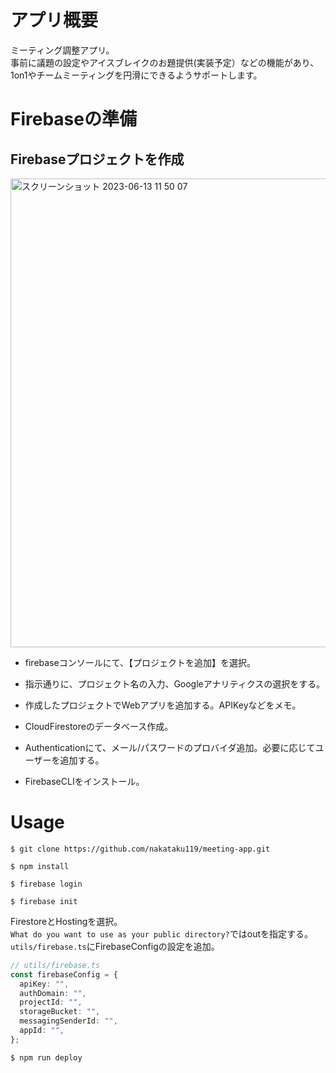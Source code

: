 # アプリ概要
ミーティング調整アプリ。<br>
事前に議題の設定やアイスブレイクのお題提供(実装予定）などの機能があり、<br>
1on1やチームミーティングを円滑にできるようサポートします。

# Firebaseの準備
## Firebaseプロジェクトを作成
<img width="750" alt="スクリーンショット 2023-06-13 11 50 07" src="https://github.com/nakataku119/meeting-app/assets/117638149/51ee6ab7-de98-44e4-aa50-2c7e827ffc52">

- firebaseコンソールにて、【プロジェクトを追加】を選択。
- 指示通りに、プロジェクト名の入力、Googleアナリティクスの選択をする。


- 作成したプロジェクトでWebアプリを追加する。APIKeyなどをメモ。
- CloudFirestoreのデータベース作成。
- Authenticationにて、メール/パスワードのプロバイダ追加。必要に応じてユーザーを追加する。
- FirebaseCLIをインストール。

# Usage
```
$ git clone https://github.com/nakataku119/meeting-app.git
```
```
$ npm install
```
```
$ firebase login
```
```
$ firebase init
```
FirestoreとHostingを選択。<br>
`What do you want to use as your public directory?`ではoutを指定する。<br>
`utils/firebase.ts`にFirebaseConfigの設定を追加。
```typescript:utils/firebase.ts
// utils/firebase.ts
const firebaseConfig = {
  apiKey: "",
  authDomain: "",
  projectId: "",
  storageBucket: "",
  messagingSenderId: "",
  appId: "",
};
```

```
$ npm run deploy
```
